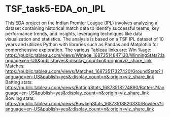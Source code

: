 # TSF_task5-EDA_on_IPL
This EDA project on the Indian Premier League (IPL) involves analyzing a dataset containing historical match data to identify successful teams, key performance trends, and insights, leveraging techniques like data visualization and statistics. The analysis is based on a TSF IPL dataset of 10 years and utilizes Python with libraries such as Pandas and Matplotlib for comprehensive exploration. 
The various Tableau links are:
Win %age: https://public.tableau.com/views/Winage_16873514847130/WinningStats?:language=en-US&publish=yes&:display_count=n&:origin=viz_share_link
Matches: https://public.tableau.com/views/Matches_16873517327420/GroundStats?:language=en-US&publish=yes&:display_count=n&:origin=viz_share_link
Batting stats: https://public.tableau.com/views/BattingStats_16873518274890/Batters?:language=en-US&publish=yes&:display_count=n&:origin=viz_share_link
Bowling stats: https://public.tableau.com/views/BowlingStats_16873518820330/Bowlers?:language=en-US&publish=yes&:display_count=n&:origin=viz_share_link
